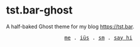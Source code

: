 # tst.bar-ghost
A half-baked Ghost theme for my blog https://tst.bar.

<p align="center">
  <samp>
    <a href="https://tst.bar/readme/">me</a> .
    <a href="https://tst.bar/ius/">iüs</a> .
    <a href="https://tst.bar/sm/">sm</a> .
    <a href="hello@tst.bar">say hi</a>
  </samp>
</p>